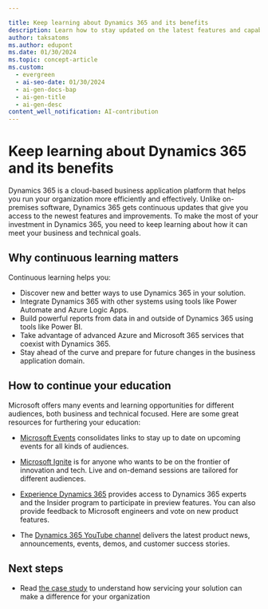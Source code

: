```yaml
---

title: Keep learning about Dynamics 365 and its benefits
description: Learn how to stay updated on the latest features and capabilities of Dynamics 365, a cloud-based business application platform that evolves with your needs.
author: taksatoms
ms.author: edupont
ms.date: 01/30/2024
ms.topic: concept-article
ms.custom:
  - evergreen
  - ai-seo-date: 01/30/2024
  - ai-gen-docs-bap
  - ai-gen-title
  - ai-gen-desc
content_well_notification: AI-contribution
---
```


# Keep learning about Dynamics 365 and its benefits

Dynamics 365 is a cloud-based business application platform that helps you run your organization more efficiently and effectively. Unlike on-premises software, Dynamics 365 gets continuous updates that give you access to the newest features and improvements. To make the most of your investment in Dynamics 365, you need to keep learning about how it can meet your business and technical goals.

## Why continuous learning matters

Continuous learning helps you:

- Discover new and better ways to use Dynamics 365 in your solution.
- Integrate Dynamics 365 with other systems using tools like Power Automate and Azure Logic Apps.
- Build powerful reports from data in and outside of Dynamics 365 using tools like Power BI.
- Take advantage of advanced Azure and Microsoft 365 services that coexist with Dynamics 365.
- Stay ahead of the curve and prepare for future changes in the business application domain.

## How to continue your education

Microsoft offers many events and learning opportunities for different audiences, both business and technical focused. Here are some great resources for furthering your education:

- [Microsoft Events](https://www.microsoft.com/events/) consolidates links to stay up to date on upcoming events for all kinds of audiences.

- [Microsoft Ignite](https://myignite.microsoft.com/home) is for anyone who wants to be on the frontier of innovation and tech. Live and on-demand sessions are tailored for different audiences.

- [Experience Dynamics 365](https://experience.dynamics.com/) provides access to Dynamics 365 experts and the Insider program to participate in preview features. You can also provide feedback to Microsoft engineers and vote on new product features.

- The [Dynamics 365 YouTube channel](https://www.youtube.com/channel/UCJGCg4rB3QSs8y_1FquelBQ) delivers the latest product news, announcements, events, demos, and customer success stories.

## Next steps

- Read [the case study](service-solution-case-study.md) to understand how servicing your solution can make a difference for your organization
